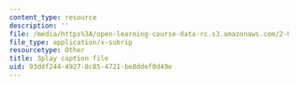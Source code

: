 ```yaml
---
content_type: resource
description: ''
file: /media/https%3A/open-learning-course-data-rc.s3.amazonaws.com/2-003sc-engineering-dynamics-fall-2011/93ddf24449278c854721be8ddef0d49e_fK9AGvLf3yw.srt
file_type: application/x-subrip
resourcetype: Other
title: 3play caption file
uid: 93ddf244-4927-8c85-4721-be8ddef0d49e
---
```

